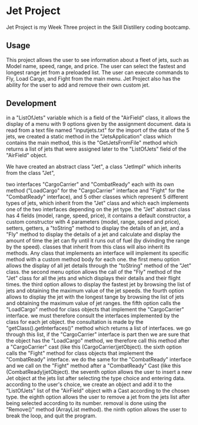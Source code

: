 <h1>Jet Project</h2>
Jet Project is my Week Three project in the Skill Distillery coding bootcamp.

<h2>Usage</h2>
This project allows the user to see information about a fleet of jets, such as Model name, speed, range, and price.
The user can select the fastest and longest range jet from a preloaded list.
The user can execute commands to Fly, Load Cargo, and Fight from the main menu.
Jet Project also has the ability for the user to add and remove their own custom jet.

<h2>Development</h2>
in a "ListOfJets" variable which is a field of the "AirField" class,
it allows the display of a menu with 9 options given by the assignment document.
data is read from a text file named "inputjets.txt"
for the import of the data of the 5 jets, we created a static method in the "JetsApplication" class which contains the main method,
this is the "GetJetsFromFile" method which returns a list of jets that were assigned later to the "ListOfJets" field of the "AirField" object.




We have created an abstract class "Jet", a class "JetImpl" which inherits from the class "Jet",

two interfaces "CargoCarrier" and "CombatReady" each with its own method ("LoadCargo" for the "CargoCarrier" interface and "Fight" for the "CombatReady" interface),
and 5 other classes which represent 5 different types of jets, which inherit from the "Jet" class and which each implements one of the two interfaces depending on the jet type.
the "Jet" abstract class has 4 fields (model, range, speed, price), it contains a default constructor, a custom constructor with 4 parameters (model, range, speed and price), setters, getters,
a "toString" method to display the details of an jet, and a "Fly" method to display the details of a jet and calculate and display the amount of time the jet can fly until it runs out of fuel (by divinding the range by the speed).
classes that inherit from this class will also inherit its methods.
Any class that implements an interface will implement its specific method with a custom method body for each one.
the first menu option allows the display of all jet details through the "toString" method of the "Jet" class.
the second menu option allows the call of the "Fly" method of the "Jet" class for all the jets and which displays their details and their flight times.
the third option allows to display the fastest jet by browsing the list of jets and obtaining the maximum value of the jet speeds.
the fourth option allows to display the jet with the longest tange by browsing the list of jets and obtaining the maximum value of jet ranges.
the fifth option calls the "LoadCargo" method for class objects that implement the "CargoCarrier" interface.
we must therefore consult the interfaces implemented by the class for each jet object. the consultation is made by the "getClass().getInterfaces()" method which returns a list of interfaces.
we go through this list, if the "CargoCarrier" interface is part then we are sure that the object has the "LoadCargo" method, we therefore call this method after a "CargoCarrier" cast (like this (CargoCarrier)jetObject).
the sixth option calls the "Fight" method for class objects that implement the "CombatReady" interface.
we do the same for the "CombatReady" interface and we call on the "Fight" method after a "CombatReady" Cast (like this (CombatReady)jetObject).
the seventh option allows the user to insert a new Jet object at the jets list after selecting the type choice and entering data.
according to the user's choice, we create an object and add it to the "ListOfJets" list of the "AirField" object with a Cast according to the chosen type.
the eighth option allows the user to remove a jet from the jets list after being selected according to its number. removal is done using the "Remove()" method (ArrayList method).
the ninth option allows the user to break the loop, and quit the program.


